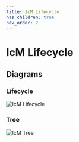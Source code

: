 ```yaml
---
title: IcM Lifecycle
has_children: true
nav_order: 2
---
```


# IcM Lifecycle

## Diagrams

### Lifecycle

![IcM Lifecycle](https://raw.githubusercontent.com/Software-For-Love/incident-management-protocols/master/img/diagrams/sfl-icm-Lifecyle.png)

### Tree 

![IcM Tree](https://raw.githubusercontent.com/Software-For-Love/incident-management-protocols/master/img/diagrams/sfl-icm-Tree.png)
